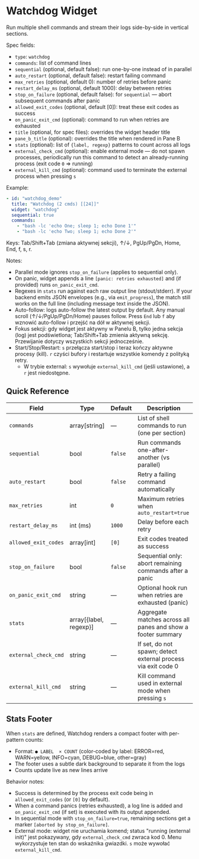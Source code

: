 # Watchdog Widget

Run multiple shell commands and stream their logs side-by-side in vertical sections.

Spec fields:
- `type`: `watchdog`
- `commands`: list of command lines
- `sequential` (optional, default false): run one-by-one instead of in parallel
- `auto_restart` (optional, default false): restart failing command
- `max_retries` (optional, default 0): number of retries before panic
- `restart_delay_ms` (optional, default 1000): delay between retries
- `stop_on_failure` (optional, default false): for `sequential` — abort subsequent commands after panic
- `allowed_exit_codes` (optional, default [0]): treat these exit codes as success
- `on_panic_exit_cmd` (optional): command to run when retries are exhausted
- `title` (optional, for spec files): overrides the widget header title
- `pane_b_title` (optional): overrides the title when rendered in Pane B
- `stats` (optional): list of `{label, regexp}` patterns to count across all logs
- `external_check_cmd` (optional): enable external mode — do not spawn processes, periodically run this command to detect an already-running process (exit code `0` ⇒ running)
- `external_kill_cmd` (optional): command used to terminate the external process when pressing `s`

Example:

```yaml
- id: "watchdog_demo"
  title: "Watchdog (2 cmds) [[24]]"
  widget: "watchdog"
  sequential: true
  commands:
    - "bash -lc 'echo One; sleep 1; echo Done 1'"
    - "bash -lc 'echo Two; sleep 1; echo Done 2'"
```

Keys: Tab/Shift+Tab (zmiana aktywnej sekcji), ↑/↓, PgUp/PgDn, Home, End, f, s, r.

Notes:
- Parallel mode ignores `stop_on_failure` (applies to sequential only).
- On panic, widget appends a line `[panic: retries exhausted]` and (if provided) runs `on_panic_exit_cmd`.
- Regexes in `stats` run against each raw output line (stdout/stderr). If your backend emits JSON envelopes (e.g., via `emit_progress`), the match still works on the full line (including message text inside the JSON).
- Auto-follow: logs auto-follow the latest output by default. Any manual scroll (↑/↓/PgUp/PgDn/Home) pauses follow. Press `End` lub `f` aby wznowić auto-follow i przejść na dół w aktywnej sekcji.
- Fokus sekcji: gdy widget jest aktywny w Panelu B, tylko jedna sekcja (log) jest podświetlona; Tab/Shift+Tab zmienia aktywną sekcję. Przewijanie dotyczy wszystkich sekcji jednocześnie.
- Start/Stop/Restart: `s` przełącza start/stop i teraz kończy aktywne procesy (kill). `r` czyści bufory i restartuje wszystkie komendy z polityką retry.
  - W trybie external: `s` wywołuje `external_kill_cmd` (jeśli ustawione), a `r` jest niedostępne.

## Quick Reference

Field | Type | Default | Description
----- | ---- | ------- | -----------
`commands` | array[string] | — | List of shell commands to run (one per section)
`sequential` | bool | `false` | Run commands one-after-another (vs parallel)
`auto_restart` | bool | `false` | Retry a failing command automatically
`max_retries` | int | `0` | Maximum retries when `auto_restart=true`
`restart_delay_ms` | int (ms) | `1000` | Delay before each retry
`allowed_exit_codes` | array[int] | `[0]` | Exit codes treated as success
`stop_on_failure` | bool | `false` | Sequential only: abort remaining commands after a panic
`on_panic_exit_cmd` | string | — | Optional hook run when retries are exhausted (panic)
`stats` | array[{label, regexp}] | — | Aggregate matches across all panes and show a footer summary
`external_check_cmd` | string | — | If set, do not spawn; detect external process via exit code 0
`external_kill_cmd` | string | — | Kill command used in external mode when pressing `s`

## Stats Footer

When `stats` are defined, Watchdog renders a compact footer with per-pattern counts:

- Format: `● LABEL  × COUNT` (color-coded by label: ERROR=red, WARN=yellow, INFO=cyan, DEBUG=blue, other=gray)
- The footer uses a subtle dark background to separate it from the logs
- Counts update live as new lines arrive

Behavior notes:
- Success is determined by the process exit code being in `allowed_exit_codes` (or `[0]` by default).
- When a command panics (retries exhausted), a log line is added and `on_panic_exit_cmd` (if set) is executed with its output appended.
- In sequential mode with `stop_on_failure=true`, remaining sections get a marker `[aborted by stop_on_failure]`.
- External mode: widget nie uruchamia komend; status "running (external init)" jest pokazywany, gdy `external_check_cmd` zwraca kod 0. Menu wykorzystuje ten stan do wskaźnika gwiazdki. `s` może wywołać `external_kill_cmd`.
